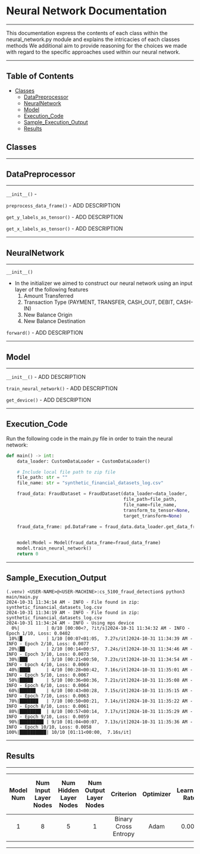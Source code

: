 # Neural Network Documentation

---
<p>
This documentation express the contents of each class within the 
neural_network.py module and explains the intricacies of each classes methods
We additional aim to provide reasoning for the choices we made 
with regard to the specific approaches used within our neural network.
</p>

---

## Table of Contents
- [Classes](#Classes)
  - [DataPreprocessor](#DataPreprocessor)
  - [NeuralNetwork](#NeuralNetwork)
  - [Model](#Model)
  - [Execution_Code](#Execution_Code)
  - [Sample_Execution_Output](#Sample_Execution_Output)
  - [Results](#Results)


## Classes

---

## DataPreprocessor

---


`__init__()` - 

`preprocess_data_frame()` - ADD DESCRIPTION

`get_y_labels_as_tensor()` - ADD DESCRIPTION

`get_x_labels_as_tensor()` - ADD DESCRIPTION


---


## NeuralNetwork

---


`__init__()`

- In the initializer we aimed to construct our neural network using an input layer of the following features
  1. Amount Transferred
  2. Transaction Type (PAYMENT, TRANSFER, CASH_OUT, DEBIT, CASH-IN)
  3. New Balance Origin
  4. New Balance Destination

`forward()` - ADD DESCRIPTION

---

## Model

---

`__init__()` - ADD DESCRIPTION

`train_neural_network()` - ADD DESCRIPTION

`get_device()` - ADD DESCRIPTION

---

## Execution_Code

<p>
Run the following code in the main.py file in order to train the neural network:
</p>

```python
def main() -> int:
    data_loader: CustomDataLoader = CustomDataLoader()

    # Include local file path to zip file
    file_path: str = ""
    file_name: str = "synthetic_financial_datasets_log.csv"

    fraud_data: FraudDataset = FraudDataset(data_loader=data_loader,
                                            file_path=file_path,
                                            file_name=file_name,
                                            transform_to_tensor=None,
                                            target_transform=None)

    fraud_data_frame: pd.DataFrame = fraud_data.data_loader.get_data_frame_from_zip_file(file_path=file_path,
                                                                                         file_name=file_name)

    model:Model = Model(fraud_data_frame=fraud_data_frame)
    model.train_neural_network()
    return 0
```

---

## Sample_Execution_Output

```
(.venv) <USER-NAME>@<USER-MACHINE>:cs_5100_fraud_detection$ python3 main/main.py 
2024-10-31 11:34:14 AM - INFO - File found in zip: synthetic_financial_datasets_log.csv
2024-10-31 11:34:19 AM - INFO - File found in zip: synthetic_financial_datasets_log.csv
2024-10-31 11:34:24 AM - INFO - Using mps device
  0%|          | 0/10 [00:00<?, ?it/s]2024-10-31 11:34:32 AM - INFO - Epoch 1/10, Loss: 0.0402
 10%|█         | 1/10 [00:07<01:05,  7.27s/it]2024-10-31 11:34:39 AM - INFO - Epoch 2/10, Loss: 0.0077
 20%|██        | 2/10 [00:14<00:57,  7.24s/it]2024-10-31 11:34:46 AM - INFO - Epoch 3/10, Loss: 0.0073
 30%|███       | 3/10 [00:21<00:50,  7.23s/it]2024-10-31 11:34:54 AM - INFO - Epoch 4/10, Loss: 0.0069
 40%|████      | 4/10 [00:28<00:42,  7.16s/it]2024-10-31 11:35:01 AM - INFO - Epoch 5/10, Loss: 0.0067
 50%|█████     | 5/10 [00:36<00:36,  7.21s/it]2024-10-31 11:35:08 AM - INFO - Epoch 6/10, Loss: 0.0064
 60%|██████    | 6/10 [00:43<00:28,  7.15s/it]2024-10-31 11:35:15 AM - INFO - Epoch 7/10, Loss: 0.0063
 70%|███████   | 7/10 [00:50<00:21,  7.14s/it]2024-10-31 11:35:22 AM - INFO - Epoch 8/10, Loss: 0.0061
 80%|████████  | 8/10 [00:57<00:14,  7.17s/it]2024-10-31 11:35:29 AM - INFO - Epoch 9/10, Loss: 0.0059
 90%|█████████ | 9/10 [01:04<00:07,  7.13s/it]2024-10-31 11:35:36 AM - INFO - Epoch 10/10, Loss: 0.0058
100%|██████████| 10/10 [01:11<00:00,  7.16s/it]
```


---

## Results

---

| Model Num | Num Input Layer Nodes | Num Hidden Layer Nodes | Num Output Layer Nodes  |      Criterion       | Optimizer | Learning Rate |  Num Epochs  | Loss Function Result After N-Epochs |
|:---------:|:---------------------:|:----------------------:|:-----------------------:|:--------------------:|:---------:|:-------------:|:------------:|:-----------------------------------:|
|     1     |           8           |           5            |            1            | Binary Cross Entropy |   Adam    |     0.001     |      10      |               0.0058                |
|           |                       |                        |                         |                      |           |               |              |                                     |


---



